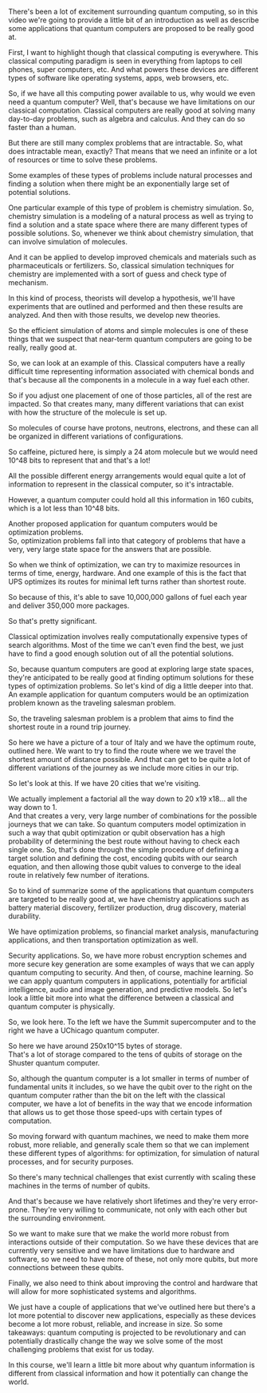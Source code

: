
There's been a lot of excitement surrounding quantum computing, so in this video we're going to provide a little bit of an introduction as well as describe some applications that quantum computers are proposed to be really good at.

First, I want to highlight though that classical computing is everywhere.
This classical computing paradigm is seen in everything from laptops to cell phones, super computers, etc.
And what powers these devices are different types of software like operating systems, apps, web browsers, etc.

So, if we have all this computing power available to us, why would we even need a quantum computer?
Well, that's because we have limitations on our classical computation.
Classical computers are really good at solving many day-to-day problems, such as algebra and calculus.
And they can do so faster than a human.  

But there are still many complex problems that  are intractable.
So, what does intractable mean, exactly? That means that we need an infinite or a lot of resources or time to solve these problems.  

Some examples of these types of problems include natural processes and finding a solution when there might be an exponentially large set of potential solutions.

One particular example of this type of problem is  chemistry simulation.
So, chemistry simulation is a modeling of a natural process as well as trying to find a solution and a state space where there are many different types of possible solutions.
So, whenever we think about chemistry simulation, that can involve simulation of molecules.   

And it can be applied to develop improved chemicals and materials such as pharmaceuticals or fertilizers.
So, classical simulation techniques for chemistry are implemented with a sort of guess and check type of mechanism.  

In this kind of process, theorists will develop a hypothesis, we'll have experiments that are outlined and performed and then these results are analyzed.
And then with those results, we develop new theories.  

So the efficient simulation of atoms and simple  molecules is one of these things that we suspect that near-term quantum computers are going to be really, really good at.

So, we can look at an example of this. Classical computers have a really difficult time representing information associated with chemical bonds and that's because all the components in a molecule in a way fuel each other.

So if you adjust one placement of one of those particles, all of the rest are impacted.
So that creates many, many different variations that can exist with how the structure of the molecule is set up.

So molecules of course have protons, neutrons, electrons, and these can all be organized in different variations of configurations.

So caffeine, pictured here, is simply a 24 atom molecule but we would need 10^48 bits to represent that and that's a lot!

All the possible different energy arrangements would equal quite a lot of information to represent in the classical computer, so it's intractable.

However, a quantum computer could hold all this information in 160 cubits, which is a lot less than 10^48 bits.

Another proposed application for quantum  computers would be optimization problems.   
So, optimization problems fall into that category  of problems that have a very, very large state space for the answers that are possible.  

So when we think of optimization, we can try to maximize resources in terms of time, energy, hardware.
And one example of this is the fact that UPS optimizes its routes for minimal left turns rather than shortest route.

So because of this, it's able to save 10,000,000 gallons of fuel each year and deliver 350,000 more packages.

So that's pretty significant.

Classical optimization involves really computationally expensive types of search algorithms. Most of the time we can't even find the best, we just have to find a good enough solution out of all the potential solutions.

So, because quantum computers are good at exploring large state spaces, they're anticipated to be really good at finding optimum solutions for these types of optimization problems.
So let's kind of dig a little deeper into that. An example application for quantum computers would be an optimization problem known as the traveling salesman problem.

So, the traveling salesman problem is a problem that aims to find the shortest route in a round trip journey.

So here we have a picture of a tour of Italy and we have the optimum route, outlined here.
We want to try to find the route where we we travel the shortest amount of distance possible.
And that can get to be quite a lot of different variations of the journey as we include more cities in our trip.

So let's look at this. If we have 20 cities that we're visiting.  

We actually implement a factorial all the way down  to 20 x19 x18... all the way down to 1.  
And that creates a very, very large number of combinations for the possible journeys that we can take.
So quantum computers model optimization in such a way that qubit optimization or qubit observation has a high probability of determining the best route without having to check each single one.
So, that's done through the simple procedure of defining a target solution and defining the cost, encoding qubits with our search equation, and then allowing those qubit values to converge to the ideal route in relatively few number of iterations.

So to kind of summarize some of the applications that quantum computers are targeted to be really good at, we have chemistry applications such as battery material discovery, fertilizer production, drug discovery, material durability.

We have optimization problems, so financial market analysis, manufacturing applications, and then transportation optimization as well.

Security applications. So, we have more robust encryption schemes and more secure key generation are some examples of ways that we can apply quantum computing to security.
And then, of course, machine learning. So we can apply quantum computers in applications, potentially for artificial intelligence, audio and image generation, and predictive models.
So let's look a little bit more into what the difference between a classical and quantum computer is physically.

So, we look here. To the left we have the Summit supercomputer and to the right we have a UChicago quantum computer.

So here we have around 250x10^15 bytes of storage.  
That's a lot of storage compared to the tens of  qubits of storage on the Shuster quantum computer.  

So, although the quantum computer is a lot smaller in terms of number of fundamental units it includes, so we have the qubit over to the right on the quantum computer rather than the bit on the left with the classical computer, we have a lot of benefits in the way that we encode information that allows us to get those those speed-ups with certain types of computation.

So moving forward with quantum machines, we need to make them more robust, more reliable, and generally scale them so that we can implement these different types of algorithms: for optimization, for simulation of natural processes, and for security purposes.

So there's many technical challenges that exist currently with scaling these machines in the terms of number of qubits.

And that's because we have relatively short lifetimes and they're very error-prone.
They're very willing to communicate, not only  with each other but the surrounding environment.  

So we want to make sure that we make the world more robust from interactions outside of their computation.
So we have these devices that are currently very sensitive and we have limitations due to hardware and software, so we need to have more of these, not only more qubits, but more connections between these qubits.

Finally, we also need to think about improving the control and hardware that will allow for more sophisticated systems and algorithms.

We just have a couple of applications that we've outlined here but there's a lot more potential to discover new applications, especially as these devices become a lot more robust, reliable, and increase in size.
So some takeaways: quantum computing is projected to be revolutionary and can potentially drastically change the way we solve some of the most challenging problems that exist for us today.

In this course, we'll learn a little bit more about why quantum information is different from classical information and how it potentially can change the world.
